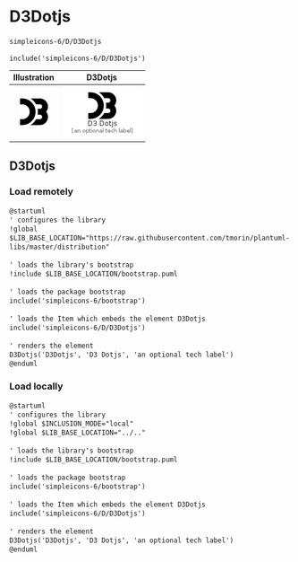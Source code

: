 # D3Dotjs


```text
simpleicons-6/D/D3Dotjs
```

```text
include('simpleicons-6/D/D3Dotjs')
```



| Illustration | D3Dotjs |
| :---: | :---: |
| ![illustration for Illustration](../../simpleicons-6/D/D3Dotjs.png) | ![illustration for D3Dotjs](../../simpleicons-6/D/D3Dotjs.Local.png) |




## D3Dotjs

### Load remotely
```plantuml
@startuml
' configures the library
!global $LIB_BASE_LOCATION="https://raw.githubusercontent.com/tmorin/plantuml-libs/master/distribution"

' loads the library's bootstrap
!include $LIB_BASE_LOCATION/bootstrap.puml

' loads the package bootstrap
include('simpleicons-6/bootstrap')

' loads the Item which embeds the element D3Dotjs
include('simpleicons-6/D/D3Dotjs')

' renders the element
D3Dotjs('D3Dotjs', 'D3 Dotjs', 'an optional tech label')
@enduml
```

### Load locally
```plantuml
@startuml
' configures the library
!global $INCLUSION_MODE="local"
!global $LIB_BASE_LOCATION="../.."

' loads the library's bootstrap
!include $LIB_BASE_LOCATION/bootstrap.puml

' loads the package bootstrap
include('simpleicons-6/bootstrap')

' loads the Item which embeds the element D3Dotjs
include('simpleicons-6/D/D3Dotjs')

' renders the element
D3Dotjs('D3Dotjs', 'D3 Dotjs', 'an optional tech label')
@enduml
```

